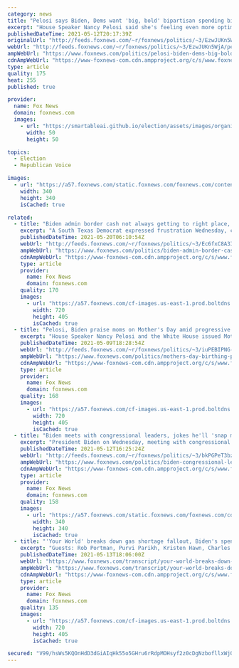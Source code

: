 ```yaml
---
category: news
title: "Pelosi says Biden, Dems want 'big, bold' bipartisan spending bill"
excerpt: "House Speaker Nancy Pelosi said she's feeling even more optimistic now about passing a \"big, bold\" spending bill this year after meeting with President Biden and congressional leadership at the White House."
publishedDateTime: 2021-05-12T20:17:39Z
originalUrl: "http://feeds.foxnews.com/~r/foxnews/politics/~3/EzwJUKn5WjA/pelosi-biden-dems-big-bold-bipartisan-bill"
webUrl: "http://feeds.foxnews.com/~r/foxnews/politics/~3/EzwJUKn5WjA/pelosi-biden-dems-big-bold-bipartisan-bill"
ampWebUrl: "https://www.foxnews.com/politics/pelosi-biden-dems-big-bold-bipartisan-bill.amp"
cdnAmpWebUrl: "https://www-foxnews-com.cdn.ampproject.org/c/s/www.foxnews.com/politics/pelosi-biden-dems-big-bold-bipartisan-bill.amp"
type: article
quality: 175
heat: 255
published: true

provider:
  name: Fox News
  domain: foxnews.com
  images:
    - url: "https://smartableai.github.io/election/assets/images/organizations/foxnews.com-50x50.jpg"
      width: 50
      height: 50

topics:
  - Election
  - Republican Voice

images:
  - url: "https://a57.foxnews.com/static.foxnews.com/foxnews.com/content/uploads/2021/04/340/340/Marisa-Schultz.jpg?ve=1&tl=1"
    width: 340
    height: 340
    isCached: true

related:
  - title: "Biden admin border cash not always getting to right place, Texas Democrat claims"
    excerpt: "A South Texas Democrat expressed frustration Wednesday, claiming not all Biden administration allocations to communities along the U.S.-Mexico border get to where the cash is intended to go."
    publishedDateTime: 2021-05-20T06:10:54Z
    webUrl: "http://feeds.foxnews.com/~r/foxnews/politics/~3/Ec6fxC8A3I8/biden-admin-border-cash-not-always-getting-to-right-place-texas-democrat-claims"
    ampWebUrl: "https://www.foxnews.com/politics/biden-admin-border-cash-not-always-getting-to-right-place-texas-democrat-claims.amp"
    cdnAmpWebUrl: "https://www-foxnews-com.cdn.ampproject.org/c/s/www.foxnews.com/politics/biden-admin-border-cash-not-always-getting-to-right-place-texas-democrat-claims.amp"
    type: article
    provider:
      name: Fox News
      domain: foxnews.com
    quality: 170
    images:
      - url: "https://a57.foxnews.com/cf-images.us-east-1.prod.boltdns.net/v1/static/694940094001/34bbb2d9-b3c5-431e-a184-e3fd950d745e/796d553d-e935-4b22-98cb-fb635a33940d/1280x720/match/720/405/image.jpg?ve=1&tl=1"
        width: 720
        height: 405
        isCached: true
  - title: "Pelosi, Biden praise moms on Mother's Day amid progressive talk of 'birthing people'"
    excerpt: "House Speaker Nancy Pelosi and the White House issued Mother's Day messages on Sunday as some progressives use the term \"birthing people\" instead."
    publishedDateTime: 2021-05-09T18:28:54Z
    webUrl: "http://feeds.foxnews.com/~r/foxnews/politics/~3/iuPEBIPNG-w/mothers-day-birthing-people-democrats-pelosi-cori-bush"
    ampWebUrl: "https://www.foxnews.com/politics/mothers-day-birthing-people-democrats-pelosi-cori-bush.amp"
    cdnAmpWebUrl: "https://www-foxnews-com.cdn.ampproject.org/c/s/www.foxnews.com/politics/mothers-day-birthing-people-democrats-pelosi-cori-bush.amp"
    type: article
    provider:
      name: Fox News
      domain: foxnews.com
    quality: 168
    images:
      - url: "https://a57.foxnews.com/cf-images.us-east-1.prod.boltdns.net/v1/static/694940094001/16b0dc99-e121-415c-b87d-2f890616897e/236da878-ceff-4311-976e-acb04b43505a/1280x720/match/720/405/image.jpg?ve=1&tl=1"
        width: 720
        height: 405
        isCached: true
  - title: "Biden meets with congressional leaders, jokes he'll 'snap my fingers' to reach compromise: 'It'll happen'"
    excerpt: "President Biden on Wednesday, meeting with congressional leaders at the White House, said he believes he can reach \"some consensus on a compromise\" with Republicans and Democrats, joking that he’ll \"just snap my fingers\" for it to happen."
    publishedDateTime: 2021-05-12T16:25:24Z
    webUrl: "http://feeds.foxnews.com/~r/foxnews/politics/~3/bkPGPeT3bzE/biden-congressional-leaders-white-house-meeting-compromise"
    ampWebUrl: "https://www.foxnews.com/politics/biden-congressional-leaders-white-house-meeting-compromise.amp"
    cdnAmpWebUrl: "https://www-foxnews-com.cdn.ampproject.org/c/s/www.foxnews.com/politics/biden-congressional-leaders-white-house-meeting-compromise.amp"
    type: article
    provider:
      name: Fox News
      domain: foxnews.com
    quality: 158
    images:
      - url: "https://a57.foxnews.com/static.foxnews.com/foxnews.com/content/uploads/2020/10/340/340/brooke-singman-headshot.jpg?ve=1&tl=1"
        width: 340
        height: 340
        isCached: true
  - title: "'Your World' breaks down gas shortage fallout, Biden's spending agenda"
    excerpt: "Guests: Rob Portman, Purvi Parikh, Kristen Hawn, Charles Grassley, Danielle DiMartino Booth, Karl Rove, Kennedy"
    publishedDateTime: 2021-05-13T18:06:00Z
    webUrl: "https://www.foxnews.com/transcript/your-world-breaks-down-gas-shortage-fallout-bidens-spending-agenda"
    ampWebUrl: "https://www.foxnews.com/transcript/your-world-breaks-down-gas-shortage-fallout-bidens-spending-agenda.amp"
    cdnAmpWebUrl: "https://www-foxnews-com.cdn.ampproject.org/c/s/www.foxnews.com/transcript/your-world-breaks-down-gas-shortage-fallout-bidens-spending-agenda.amp"
    type: article
    provider:
      name: Fox News
      domain: foxnews.com
    quality: 135
    images:
      - url: "https://a57.foxnews.com/cf-images.us-east-1.prod.boltdns.net/v1/static/694940094001/5d6b0020-e97b-49d3-bf19-971ab3f97cc8/1f9b4635-6885-4483-9b98-8a6407064850/1280x720/match/720/405/image.jpg?ve=1&tl=1"
        width: 720
        height: 405
        isCached: true

secured: "V99/hsWs5KQOnHdD3dGiAIqHk55o5GHru6rRdpMOHsyf2z0cDgNzbofllxWjOZ7myqsMhb0XU3KWBRNI2br0hE+QhKZEK/LIxlm0E+yofKTkZzcz9EVyu7P0uht+HxhIYb8b+ksvkGI9ZSZFvK1/e8kSk+uPXYnt9PHvBlLlxPv3LpOn49YxpWKFDHCWnkh45qS2j21j/YtQKMTJGGUWpv/QUjQ/K2EDW7UqyNz9IjJxoWrF3/x91X6DH+nqD+SXV7FprcLZFsLPOpuibb+3DMpuMHHjFKkCnurjk7NVtApNeerC6D8wkcQhPPwTczkOD0vcJWJsqzZAjqUx/n+J1n/A1RJoqNbkzwGLjJTJvm8=;zlRnc9SJH3csU6bcmCzTwA=="
---
```


